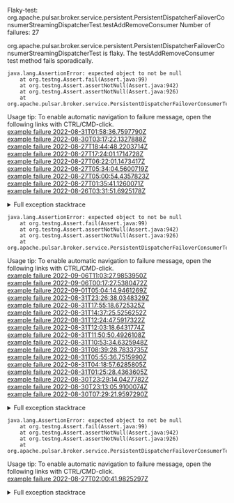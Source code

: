         
Flaky-test: org.apache.pulsar.broker.service.persistent.PersistentDispatcherFailoverConsumerStreamingDispatcherTest.testAddRemoveConsumer
Number of failures: 27

org.apache.pulsar.broker.service.persistent.PersistentDispatcherFailoverConsumerStreamingDispatcherTest is flaky. The testAddRemoveConsumer test method fails sporadically.

```
java.lang.AssertionError: expected object to not be null
	at org.testng.Assert.fail(Assert.java:99)
	at org.testng.Assert.assertNotNull(Assert.java:942)
	at org.testng.Assert.assertNotNull(Assert.java:926)
	at org.apache.pulsar.broker.service.PersistentDispatcherFailoverConsumerTest.testAddRemoveConsumer(PersistentDispatcherFailoverConsumerTest.java:442)
```

Usage tip: To enable automatic navigation to failure message, open the following links with CTRL/CMD-click.  
[example failure 2022-08-31T01:58:36.7597790Z](https://github.com/apache/pulsar/runs/8105007570?check_suite_focus=true#step:10:778)  
[example failure 2022-08-30T03:17:22.1327888Z](https://github.com/apache/pulsar/runs/8083809184?check_suite_focus=true#step:10:778)  
[example failure 2022-08-27T18:44:48.2203714Z](https://github.com/apache/pulsar/runs/8052342843?check_suite_focus=true#step:10:779)  
[example failure 2022-08-27T17:24:01.1714728Z](https://github.com/apache/pulsar/runs/8051892086?check_suite_focus=true#step:10:778)  
[example failure 2022-08-27T06:22:01.1473417Z](https://github.com/apache/pulsar/runs/8048471818?check_suite_focus=true#step:9:791)  
[example failure 2022-08-27T05:34:04.5600719Z](https://github.com/apache/pulsar/runs/8048208334?check_suite_focus=true#step:9:791)  
[example failure 2022-08-27T05:00:54.4357823Z](https://github.com/apache/pulsar/runs/8048028449?check_suite_focus=true#step:10:778)  
[example failure 2022-08-27T01:35:41.1260071Z](https://github.com/apache/pulsar/runs/8046967481?check_suite_focus=true#step:10:778)  
[example failure 2022-08-26T03:31:51.6925178Z](https://github.com/apache/pulsar/runs/8029186715?check_suite_focus=true#step:10:778)  


<details>
<summary>Full exception stacktrace</summary>
<code><pre>
java.lang.AssertionError: expected object to not be null
	at org.testng.Assert.fail(Assert.java:99)
	at org.testng.Assert.assertNotNull(Assert.java:942)
	at org.testng.Assert.assertNotNull(Assert.java:926)
	at org.apache.pulsar.broker.service.PersistentDispatcherFailoverConsumerTest.testAddRemoveConsumer(PersistentDispatcherFailoverConsumerTest.java:442)
	at java.base/jdk.internal.reflect.NativeMethodAccessorImpl.invoke0(Native Method)
	at java.base/jdk.internal.reflect.NativeMethodAccessorImpl.invoke(NativeMethodAccessorImpl.java:77)
	at java.base/jdk.internal.reflect.DelegatingMethodAccessorImpl.invoke(DelegatingMethodAccessorImpl.java:43)
	at java.base/java.lang.reflect.Method.invoke(Method.java:568)
	at org.testng.internal.MethodInvocationHelper.invokeMethod(MethodInvocationHelper.java:132)
	at org.testng.internal.InvokeMethodRunnable.runOne(InvokeMethodRunnable.java:45)
	at org.testng.internal.InvokeMethodRunnable.call(InvokeMethodRunnable.java:73)
	at org.testng.internal.InvokeMethodRunnable.call(InvokeMethodRunnable.java:11)
	at java.base/java.util.concurrent.FutureTask.run(FutureTask.java:264)
	at java.base/java.util.concurrent.ThreadPoolExecutor.runWorker(ThreadPoolExecutor.java:1136)
	at java.base/java.util.concurrent.ThreadPoolExecutor$Worker.run(ThreadPoolExecutor.java:635)
	at java.base/java.lang.Thread.run(Thread.java:833)

</pre></code>
</details>

```
java.lang.AssertionError: expected object to not be null
	at org.testng.Assert.fail(Assert.java:99)
	at org.testng.Assert.assertNotNull(Assert.java:942)
	at org.testng.Assert.assertNotNull(Assert.java:926)
	at org.apache.pulsar.broker.service.PersistentDispatcherFailoverConsumerTest.testAddRemoveConsumer(PersistentDispatcherFailoverConsumerTest.java:430)
```

Usage tip: To enable automatic navigation to failure message, open the following links with CTRL/CMD-click.  
[example failure 2022-09-06T11:03:27.9853950Z](https://github.com/apache/pulsar/runs/8203208822?check_suite_focus=true#step:9:796)  
[example failure 2022-09-06T00:17:27.5380472Z](https://github.com/apache/pulsar/runs/8197603062?check_suite_focus=true#step:10:783)  
[example failure 2022-09-01T05:04:14.9461269Z](https://github.com/apache/pulsar/runs/8127867601?check_suite_focus=true#step:10:782)  
[example failure 2022-08-31T23:26:38.0348329Z](https://github.com/apache/pulsar/runs/8124732086?check_suite_focus=true#step:10:781)  
[example failure 2022-08-31T17:55:18.6725325Z](https://github.com/apache/pulsar/runs/8119670527?check_suite_focus=true#step:10:781)  
[example failure 2022-08-31T14:37:25.5256252Z](https://github.com/apache/pulsar/runs/8115929202?check_suite_focus=true#step:10:781)  
[example failure 2022-08-31T12:24:47.5917322Z](https://github.com/apache/pulsar/runs/8113261653?check_suite_focus=true#step:10:781)  
[example failure 2022-08-31T12:03:18.6431774Z](https://github.com/apache/pulsar/runs/8112869070?check_suite_focus=true#step:9:794)  
[example failure 2022-08-31T11:50:50.4926108Z](https://github.com/apache/pulsar/runs/8112664142?check_suite_focus=true#step:10:778)  
[example failure 2022-08-31T10:53:34.6325948Z](https://github.com/apache/pulsar/runs/8111703401?check_suite_focus=true#step:10:781)  
[example failure 2022-08-31T08:39:28.7833735Z](https://github.com/apache/pulsar/runs/8109126255?check_suite_focus=true#step:9:791)  
[example failure 2022-08-31T05:55:36.7515990Z](https://github.com/apache/pulsar/runs/8107051523?check_suite_focus=true#step:10:778)  
[example failure 2022-08-31T04:18:57.6285805Z](https://github.com/apache/pulsar/runs/8106052057?check_suite_focus=true#step:10:773)  
[example failure 2022-08-31T01:25:28.4363605Z](https://github.com/apache/pulsar/runs/8104784434?check_suite_focus=true#step:9:791)  
[example failure 2022-08-30T23:29:14.0427782Z](https://github.com/apache/pulsar/runs/8103565132?check_suite_focus=true#step:9:791)  
[example failure 2022-08-30T23:13:05.9100074Z](https://github.com/apache/pulsar/runs/8103383049?check_suite_focus=true#step:10:778)  
[example failure 2022-08-30T07:29:21.9597290Z](https://github.com/apache/pulsar/runs/8086226143?check_suite_focus=true#step:10:778)  


<details>
<summary>Full exception stacktrace</summary>
<code><pre>
java.lang.AssertionError: expected object to not be null
	at org.testng.Assert.fail(Assert.java:99)
	at org.testng.Assert.assertNotNull(Assert.java:942)
	at org.testng.Assert.assertNotNull(Assert.java:926)
	at org.apache.pulsar.broker.service.PersistentDispatcherFailoverConsumerTest.testAddRemoveConsumer(PersistentDispatcherFailoverConsumerTest.java:430)
	at java.base/jdk.internal.reflect.NativeMethodAccessorImpl.invoke0(Native Method)
	at java.base/jdk.internal.reflect.NativeMethodAccessorImpl.invoke(NativeMethodAccessorImpl.java:77)
	at java.base/jdk.internal.reflect.DelegatingMethodAccessorImpl.invoke(DelegatingMethodAccessorImpl.java:43)
	at java.base/java.lang.reflect.Method.invoke(Method.java:568)
	at org.testng.internal.MethodInvocationHelper.invokeMethod(MethodInvocationHelper.java:132)
	at org.testng.internal.InvokeMethodRunnable.runOne(InvokeMethodRunnable.java:45)
	at org.testng.internal.InvokeMethodRunnable.call(InvokeMethodRunnable.java:73)
	at org.testng.internal.InvokeMethodRunnable.call(InvokeMethodRunnable.java:11)
	at java.base/java.util.concurrent.FutureTask.run(FutureTask.java:264)
	at java.base/java.util.concurrent.ThreadPoolExecutor.runWorker(ThreadPoolExecutor.java:1136)
	at java.base/java.util.concurrent.ThreadPoolExecutor$Worker.run(ThreadPoolExecutor.java:635)
	at java.base/java.lang.Thread.run(Thread.java:833)

</pre></code>
</details>

```
java.lang.AssertionError: expected object to not be null
	at org.testng.Assert.fail(Assert.java:99)
	at org.testng.Assert.assertNotNull(Assert.java:942)
	at org.testng.Assert.assertNotNull(Assert.java:926)
	at org.apache.pulsar.broker.service.PersistentDispatcherFailoverConsumerTest.testAddRemoveConsumer(PersistentDispatcherFailoverConsumerTest.java:406)
```

Usage tip: To enable automatic navigation to failure message, open the following links with CTRL/CMD-click.  
[example failure 2022-08-27T02:00:41.9825297Z](https://github.com/apache/pulsar/runs/8047094589?check_suite_focus=true#step:10:779)  


<details>
<summary>Full exception stacktrace</summary>
<code><pre>
java.lang.AssertionError: expected object to not be null
	at org.testng.Assert.fail(Assert.java:99)
	at org.testng.Assert.assertNotNull(Assert.java:942)
	at org.testng.Assert.assertNotNull(Assert.java:926)
	at org.apache.pulsar.broker.service.PersistentDispatcherFailoverConsumerTest.testAddRemoveConsumer(PersistentDispatcherFailoverConsumerTest.java:406)
	at java.base/jdk.internal.reflect.NativeMethodAccessorImpl.invoke0(Native Method)
	at java.base/jdk.internal.reflect.NativeMethodAccessorImpl.invoke(NativeMethodAccessorImpl.java:77)
	at java.base/jdk.internal.reflect.DelegatingMethodAccessorImpl.invoke(DelegatingMethodAccessorImpl.java:43)
	at java.base/java.lang.reflect.Method.invoke(Method.java:568)
	at org.testng.internal.MethodInvocationHelper.invokeMethod(MethodInvocationHelper.java:132)
	at org.testng.internal.InvokeMethodRunnable.runOne(InvokeMethodRunnable.java:45)
	at org.testng.internal.InvokeMethodRunnable.call(InvokeMethodRunnable.java:73)
	at org.testng.internal.InvokeMethodRunnable.call(InvokeMethodRunnable.java:11)
	at java.base/java.util.concurrent.FutureTask.run(FutureTask.java:264)
	at java.base/java.util.concurrent.ThreadPoolExecutor.runWorker(ThreadPoolExecutor.java:1136)
	at java.base/java.util.concurrent.ThreadPoolExecutor$Worker.run(ThreadPoolExecutor.java:635)
	at java.base/java.lang.Thread.run(Thread.java:833)

</pre></code>
</details>

